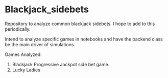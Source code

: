 # Blackjack_sidebets

Repository to analyze common blackjack sidebets. I hope to add to this periodically. 

Intend to analyze specific games in notebooks and have the backend class be the main driver of simulations. 

Games Analyzed: 
1. Blackjack Progressive Jackpot side bet game. 
2. Lucky Ladies
